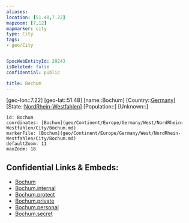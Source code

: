 ```yaml
---
aliases: 
location: [51.48,7.22]
mapzoom: [7,12] 
mapmarker: city 
type: City
tags:
- geo/City


SpocWebEntityId: 29243
isDeleted: false
confidential: public

title: Bochum
---
```

[geo-lon::7.22]
[geo-lat::51.48]
[name::Bochum]
[Country::[Germany](geo/Continent/Europe/Germany.md)]
[State::[NordRhein-Westfahlen](NordRhein-Westfahlen)]
[Population::]
[Unknown::]


```leaflet
id: Bochum
coordinates: [Bochum](geo/Continent/Europe/Germany/West/NordRhein-Westfahlen/City/Bochum.md)
markerFile: [Bochum](geo/Continent/Europe/Germany/West/NordRhein-Westfahlen/City/Bochum.md)
defaultZoom: 11 
maxZoom: 18
```


## Confidential Links & Embeds: 
- [Bochum](../../../../../../../../_public/geo/Continent/Europe/Germany/West/NordRhein-Westfahlen/City/Bochum.md) 
- [Bochum.internal](../../../../../../../../_internal/geo/Continent/Europe/Germany/West/NordRhein-Westfahlen/City/Bochum.internal.md) 
- [Bochum.protect](../../../../../../../../_protect/geo/Continent/Europe/Germany/West/NordRhein-Westfahlen/City/Bochum.protect.md) 
- [Bochum.private](../../../../../../../../_private/geo/Continent/Europe/Germany/West/NordRhein-Westfahlen/City/Bochum.private.md) 
- [Bochum.personal](../../../../../../../../_personal/geo/Continent/Europe/Germany/West/NordRhein-Westfahlen/City/Bochum.personal.md) 
- [Bochum.secret](../../../../../../../../_secret/geo/Continent/Europe/Germany/West/NordRhein-Westfahlen/City/Bochum.secret.md) 
